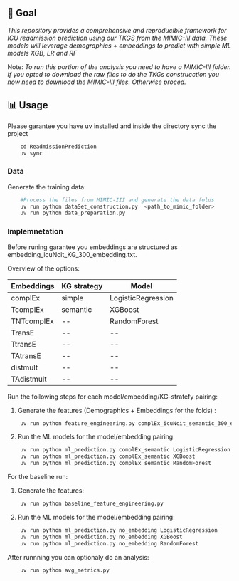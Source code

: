 ## 🎯 Goal
_This repository provides a comprehensive and reproducible framework for ICU readmission prediction using our TKGS from the MIMIC-III data._
_These models will leverage demographics + embeddings to predict with simple ML models XGB, LR and RF_

Note: _To run this portion of the analysis you need to have a MIMIC-III folder. If you opted to download the raw files to do the TKGs construcction you now need to download the MIMIC-III files. Otherwise proced._

## **📊 Usage**
Please garantee you have uv installed and inside the directory sync the project

````python
    cd ReadmissionPrediction
    uv sync
````
### Data
Generate the training data:
````python
    #Process the files from MIMIC-III and generate the data folds
    uv run python dataSet_construction.py  <path_to_mimic_folder>
    uv run python data_preparation.py
````

### Implemnetation
Before runing garantee you embeddings are structured as embedding_icuNcit_KG_300_embedding.txt.

Overview of the options:

| Embeddings | KG strategy | Model |
|-----------|-----------|-----------|
| complEx | simple | LogisticRegression |
| TcomplEx | semantic | XGBoost |
| TNTcomplEx | -- | RandomForest |
| TransE| -- | -- |
| TtransE | --| -- |
| TAtransE | --| -- |
| distmult | -- | -- |
| TAdistmult | --| -- |


Run the following steps for each model/embedding/KG-stratefy pairing:

1. Generate the features (Demographics + Embeddings for the folds) :
````python
    uv run python feature_engineering.py complEx_icuNcit_semantic_300_embeddings.txt
````
2. Run the ML models for the model/embedding pairing:
````python
    uv run python ml_prediction.py complEx_semantic LogisticRegression
    uv run python ml_prediction.py complEx_semantic XGBoost
    uv run python ml_prediction.py complEx_semantic RandomForest
````

For the baseline run:
1. Generate the features:
````python
    uv run python baseline_feature_engineering.py
````
2. Run the ML models for the model/embedding pairing:
````python
    uv run python ml_prediction.py no_embedding LogisticRegression
    uv run python ml_prediction.py no_embedding XGBoost
    uv run python ml_prediction.py no_embedding RandomForest
````

After runnning you can optionaly do an analysis:
````python
    uv run python avg_metrics.py
````